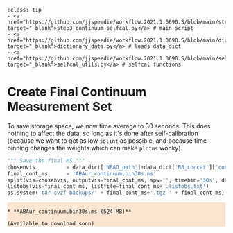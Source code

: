 `````{admonition} Scripts for **Step 3 - Self-calibration of the continuum**:
:class: tip
- <a href="https://github.com/jjspeedie/workflow.2021.1.0690.S/blob/main/step3_continuum_selfcal.py" target="_blank">step3_continuum_selfcal.py</a> # main script
- <a href="https://github.com/jjspeedie/workflow.2021.1.0690.S/blob/main/dictionary_data.py" target="_blank">dictionary_data.py</a> # loads data_dict
- <a href="https://github.com/jjspeedie/workflow.2021.1.0690.S/blob/main/selfcal_utils.py" target="_blank">selfcal_utils.py</a> # selfcal functions
`````

# Create Final Continuum Measurement Set

To save storage space, we now time average to 30 seconds. This does nothing to affect the data, so long as it's done after self-calibration (because we want to get as low ``solint`` as possible, and because time-binning changes the weights which can make ``plotms`` wonky).

````python
""" Save the final MS """
chosenvis          = data_dict['NRAO_path']+data_dict['BB_concat']['contp0'].replace('p0.ms', 'ap.ms')
final_cont_ms      = 'ABAur_continuum.bin30s.ms'
split(vis=chosenvis, outputvis=final_cont_ms, spw='', timebin='30s', datacolumn='data')
listobs(vis=final_cont_ms, listfile=final_cont_ms+'.listobs.txt')
os.system('tar cvzf backups/' + final_cont_ms+'.tgz ' + final_cont_ms)
````

<div style="background-color:#FAE5D3;">

````{card} Final continuum measurement set achieved! 🥳

* **ABAur_continuum.bin30s.ms (524 MB)**

(Available to download soon)

````
</div>

